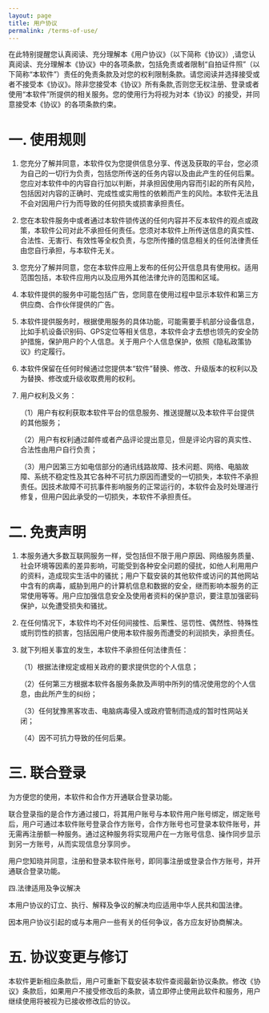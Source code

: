 ```yaml
---
layout: page
title: 用户协议
permalink: /terms-of-use/
---
```


在此特别提醒您认真阅读、充分理解本《用户协议》（以下简称《协议》）,请您认真阅读、充分理解本《协议》中的各项条款，包括免责或者限制“自拍证件照”（以下简称“本软件”）责任的免责条款及对您的权利限制条款。请您阅读并选择接受或者不接受本《协议》。除非您接受本《协议》所有条款,否则您无权注册、登录或者使用“本软件”所提供的相关服务。您的使用行为将视为对本《协议》的接受，并同意接受本《协议》的各项条款约束。

# 一. 使用规则

1. 您充分了解并同意，本软件仅为您提供信息分享、传送及获取的平台，您必须为自己的一切行为负责，包括您所传送的任务内容以及由此产生的任何后果。您应对本软件中的内容自行加以判断，并承担因使用内容而引起的所有风险，包括因对内容的正确时、完成性或实用性的依赖而产生的风险。本软件无法且不会对因用户行为而导致的任何损失或损害承担责任。

2. 您在本软件服务中或者通过本软件锁传送的任何内容并不反本软件的观点或政策，本软件公司对此不承担任何责任。您须对本软件上所传送信息的真实性、合法性、无害行、有效性等全权负责，与您所传播的信息相关的任何法律责任由您自行承担，与本软件无关。

3. 您充分了解并同意，您在本软件应用上发布的任何公开信息具有使用权。适用范围包括，本软件应用内以及应用外其他法律允许的范围和区域。 

4. 本软件提供的服务中可能包括广告，您同意在使用过程中显示本软件和第三方供应商、合作伙伴提供的广告。

5. 本软件提供服务时，根据使用服务的具体功能，可能需要手机部分设备信息，比如手机设备识别码、GPS定位等相关信息，本软件会才去想也领先的安全防护措施，保护用户的个人信息。关于用户个人信息保护，依照《隐私政策协议》约定履行。

6. 本软件保留在任何时候通过您提供本“软件”替换、修改、升级版本的权利以及为替换、修改或升级收取费用的权利。

7. 用户权利及义务：

    （1）用户有权利获取本软件平台的信息服务、推送提醒以及本软件平台提供的其他服务；

    （2）用户有权利通过邮件或者产品评论提出意见，但是评论内容的真实性、合法性由用户自行负责；

    （3）用户因第三方如电信部分的通讯线路故障、技术问题、网络、电脑故障、系统不稳定性及其它各种不可抗力原因而遭受的一切损失，本软件不承担责任。因技术故障不可抗事件影响服务的正常运行的，本软件会及时处理进行修复，但用户因此承受的一切损失，本软件不承担责任。

# 二. 免责声明

1. 本服务通大多数互联网服务一样，受包括但不限于用户原因、网络服务质量、社会环境等因素的差异影响，可能受到各种安全问题的侵扰，如他人利用用户的资料，造成现实生活中的骚扰；用户下载安装的其他软件或访问的其他网站中含有的病毒，威胁到用户的计算机信息和数据的安全，继而影响本服务的正常使用等等。用户应加强信息安全及使用者资料的保护意识，要注意加强密码保护，以免遭受损失和骚扰。 

2. 在任何情况下，本软件均不对任何间接性、后果性、惩罚性、偶然性、特殊性或刑罚性的损害，包括因用户使用本软件服务而遭受的利润损失，承担责任。 

3. 就下列相关事宜的发生，本软件不承担任何法律责任：

    （1）根据法律规定或相关政府的要求提供您的个人信息；

    （2）任何第三方根据本软件各服务条款及声明中所列的情况使用您的个人信息，由此所产生的纠纷；

    （3）任何犹豫黑客攻击、电脑病毒侵入或政府管制而造成的暂时性网站关闭；

    （4）因不可抗力导致的任何后果。

# 三. 联合登录

为方便您的使用，本软件和合作方开通联合登录功能。  

联合登录指的是合作方通过接口，将其用户账号与本软件用户账号绑定，绑定账号后，用户可通过本软件账号登录合作方账号，合作方账号也可登录本软件账号，并无需再注册额一种服务。通过这种服务将实现用户在一方账号信息、操作同步显示到另一方账号，从而实现信息分享同步。

 用户您知晓并同意，注册和登录本软件账号，即同事注册或登录合作方账号，并开通联合登录功能。 

 四.法律适用及争议解决   

本用户协议的订立、执行、解释及争议的解决均应适用中华人民共和国法律。

因本用户协议引起的或与本用户一些有关的任何争议，各方应友好协商解决。

# 五. 协议变更与修订 

本软件更新相应条款后，用户可重新下载安装本软件查阅最新协议条款。修改《协议》条款后，如果用户不接受修改后的条款，请立即停止使用此软件和服务，用户继续使用将被视为已接收修改后的协议。